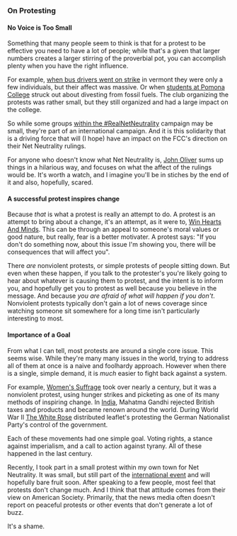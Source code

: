 ### On Protesting

#### No Voice is Too Small 

Something that many people seem to think is that for a protest to be
effective you need to have a lot of people; while that's a given that
larger numbers creates a larger stirring of the proverbial pot, you can
accomplish plenty when you have the right influence. 

For example, [when bus drivers went on strike] in vermont they were only
a few individuals, but their affect was massive. Or when [students at
Pomona College] struck out about divesting from fossil fuels. The club
organizing the protests was rather small, but they still organized and
had a large impact on the college. 

So while some groups [within the #RealNetNeutrality] campaign may be
small, they're part of an international campaign. And it is this
solidarity that is a driving force that will (I hope) have an impact on
the FCC's direction on their Net Neutrality rulings. 

For anyone who doesn't know what Net Neutrality is, [John Oliver] sums
up things in a hilarious way, and focuses on what the affect of the
rulings would be. It's worth a watch, and I imagine you'll be in stiches
by the end of it and also, hopefully, scared. 

#### A successful protest inspires change

Because _that_ is what a protest is really an attempt to do. A protest
is an attempt to bring about a change, it's an attempt, as it were to,
[Win Hearts And Minds]. This can be through an appeal to someone's moral
values or good nature, but really, fear is a better motivater. A protest
says: "If you don't do something now, about this issue I'm showing you,
there will be consequences that will affect you". 

There *are* nonviolent protests, or simple protests of people sitting
down. But even when these happen, if you talk to the protester's you're
likely going to hear about whatever is causing them to protest, and the
intent is to inform you, and hopefully get you to protest as well
because you believe in the message. And because *you are afraid of what
will happen if you don't*. Nonviolent protests typically don't gain a
lot of news coverage since watching someone sit somewhere for a long
time isn't particularly interesting to most. 

#### Importance of a Goal

From what I can tell, most protests are around a single core issue. This
seems wise. While they're many many issues in the world, trying to address
all of them at once is a naive and foolhardy approach. However when
there is a single, simple demand, it is _much_ easier to fight back
against a system.

For example, [Women's Suffrage] took over nearly a century, but it was a
nonviolent protest, using hunger strikes and picketing as one of its
many methods of inspiring change. In [India], Mahatma Gandhi rejected
British taxes and products and became renown around the world. During
World War II [The White Rose] distributed leaflet's protesting the
German Nationalist Party's control of the government. 

Each of these movements had one simple goal. Voting rights, a stance
against imperialism, and a call to action against tyrany. All of these
happened in the last century. 

Recently, I took part in a small protest within my own town for Net
Neutrality. It was small, but still part of the [international event]
and will hopefully bare fruit soon. After speaking to a few people, most
feel that protests don't change much. And I think that that attitude
comes from their view on American Society. Primarily, that the news
media often doesn't report on peaceful protests or other events that
don't generate a lot of buzz. 

It's a shame. 



[Win Hearts And Minds]:http://johnpilger.com/articles/power-illusion-and-americas-last-taboo
[when bus drivers went on strike]:http://vtdigger.org/2014/04/03/tentative-agreement-ccta-drivers-back-road-friday/
[students at Pomona College]:http://www.dailykos.com/story/2014/02/15/1277714/-Divestment-protest-and-human-oil-spill-at-Pitzer-College-2-14-14
[within the #RealNetNeutrality]:https://twitter.com/search?src=typd&q=%23RealNetNeutrality
[John Oliver]:https://www.youtube.com/watch?v=fpbOEoRrHyU
[Women's Suffrage]:http://en.wikipedia.org/wiki/Women%27s_suffrage_in_the_United_States
[India]:http://en.wikipedia.org/wiki/Salt_March
[The White Rose]:http://en.wikipedia.org/wiki/White_Rose
[international event]:https://www.battleforthenet.com/#protest

